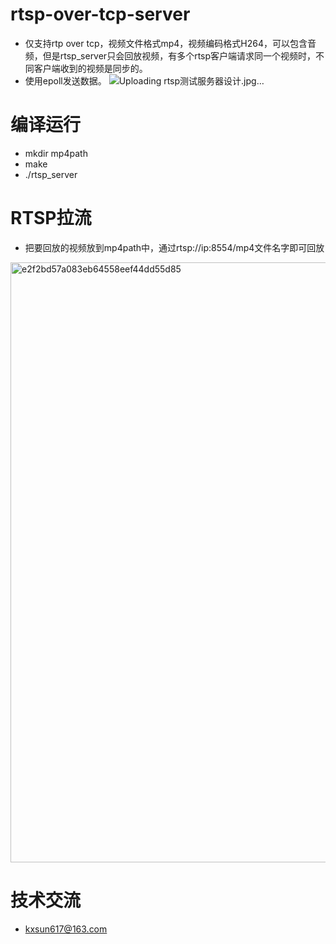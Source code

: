 # rtsp-over-tcp-server
* 仅支持rtp over tcp，视频文件格式mp4，视频编码格式H264，可以包含音频，但是rtsp_server只会回放视频，有多个rtsp客户端请求同一个视频时，不同客户端收到的视频是同步的。
* 使用epoll发送数据。
![Uploading rtsp测试服务器设计.jpg…]()




# 编译运行
* mkdir mp4path
* make
* ./rtsp_server

# RTSP拉流
* 把要回放的视频放到mp4path中，通过rtsp://ip:8554/mp4文件名字即可回放
<img width="960" alt="e2f2bd57a083eb64558eef44dd55d85" src="https://github.com/BreakingY/rtsp-over-tcp-server/assets/99859929/8c810989-529b-479f-be15-b89fd49e7870">


# 技术交流
* kxsun617@163.com

